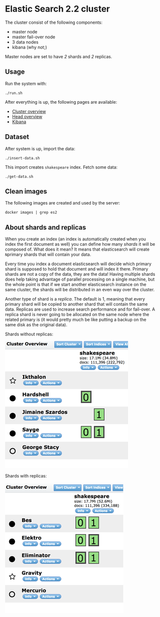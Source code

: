 # Elastic Search 2.2 cluster

The cluster consist of the following components:

+ master node
+ master fail-over node
+ 3 data nodes
+ kibana (why not;)

Master nodes are set to have _2_ shards and _2_ replicas.

## Usage

Run the system with:

	./run.sh

After everything is up, the following pages are available:

+ [Cluster overview](http://localhost:9200/_plugin/hq/#cluster)
+ [Head overview](http://localhost:9200/_plugin/head)
+ [Kibana](http://localhost:5601)

## Dataset

After system is up, import the data:

	./insert-data.sh

This import creates `shakespeare` index. Fetch some data:

	./get-data.sh

## Clean images

The following images are created and used by the server:

	docker images | grep es2

## About shards and replicas

When you create an index (an index is automatically created when you index the first document as well) you can define how many _shards_ it will be composed of. What does it mean? It means that elasticsearch will create `N`primary shards that will contain your data.

Every time you index a document elasticsearch will decide which primary shard is supposed to hold that document and will index it there. Primary shards are not a copy of the data, they are the data! Having multiple shards does help taking advantage of parallel processing on a single machine, but the whole point is that if we start another elasticsearch instance on the same cluster, the shards will be distributed in an even way over the cluster.

Another type of shard is a _replica_. The default is 1, meaning that every primary shard will be copied to another shard that will contain the same data. Replicas are used to increase search performance and for fail-over. A replica shard is never going to be allocated on the same node where the related primary is (it would pretty much be like putting a backup on the same disk as the original data).

Shards without replicas:

![](_doc/without-replication.png)

Shards with replicas:

![](_doc/with-replication.png)